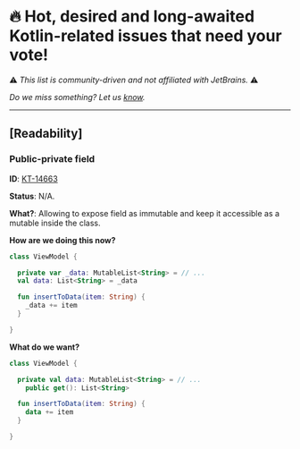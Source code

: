 # :fire: Hot, desired and long-awaited Kotlin-related issues that need your vote!

:warning: _This list is community-driven and not affiliated with JetBrains._ :warning:

_Do we miss something? Let us [know](https://github.com/dector/kotlin-issues-to-like/issues)._

---

## [Readability]

### Public-private field

**ID**: [KT-14663](https://youtrack.jetbrains.com/issue/KT-14663)

**Status**: N/A.

**What?**: Allowing to expose field as immutable and keep it accessible as a mutable inside the class.

**How are we doing this now?**

```kotlin
class ViewModel {

  private var _data: MutableList<String> = // ...
  val data: List<String> = _data

  fun insertToData(item: String) {
    _data += item
  }

}
```

**What do we want?**

```kotlin
class ViewModel {

  private val data: MutableList<String> = // ...
    public get(): List<String>

  fun insertToData(item: String) {
    data += item
  }

}
```
